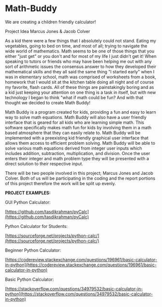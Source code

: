 # Math-Buddy
We are creating a children friendly calculator!

Project Idea Marcus Jones &amp; Jacob Colver

As a kid there were a few things that I absolutely could not stand. Eating my vegetables, going to bed on time, and most of all; trying to navigate the wide world of mathematics. Math seems to be one of those things that you either &quot;just get&quot; or you don&#39;t and for most of my life I just didn&#39;t get it! When speaking to tutors or friends who may have been helping me out with any sort of arithmetic issues the consensus answer to how they developed their mathematical skills and they all said the same thing &quot;I started early&quot; when I was in elementary school, math was comprised of worksheets from a book, homework that I would sit at the kitchen table doing all night and of course my favorite, flash cards. All of these things are painstakingly boring and as a kid just keeping your attention on one thing is a task in itself, but with new technology I began to think &quot;what if math could be fun? And with that thought we decided to create Math Buddy!

Math Buddy is a program created for kids, providing a fun and easy to learn way to solve math equations. Math Buddy will also have a user friendly interface that is geared for all kids who are learning simple math. This software specifically makes math fun for kids by involving them in a math based atmosphere that they can easily relate to. Math Buddy will be implemented with a preexisting kid friendly graphical user interface that allows them access to efficient problem solving. Math Buddy will be able to solve various math equations derived from integer user inputs which includes addition, subtraction, multiplication, and division. Once the user enters their integer and math problem type they will be presented with a direct solution to their respective input.

There will be two people involved in this project; Marcus Jones and Jacob Colver. Both of us will be participating in the coding and the report portions of this project therefore the work will be split up evenly.

**PROJECT EXAMPLES:**

GUI Python Calculator:

[https://github.com/tasdikrahman/pyCalc](https://github.com/tasdikrahman/pyCalc)

Python Calculator for Students:

[https://sourceforge.net/projects/python-calc/](https://sourceforge.net/projects/python-calc/)

Beginner Python  Calculator:

[https://codereview.stackexchange.com/questions/196961/basic-calculator-in-python](https://codereview.stackexchange.com/questions/196961/basic-calculator-in-python)

Basic Python Calculator:

[https://stackoverflow.com/questions/34979532/basic-calculator-in-python](https://stackoverflow.com/questions/34979532/basic-calculator-in-python)
